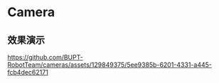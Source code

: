 # Camera
## 效果演示
https://github.com/BUPT-RobotTeam/cameras/assets/129849375/5ee9385b-6201-4331-a445-fcb4dec62171
